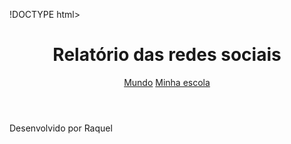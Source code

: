 !DOCTYPE html>
<html lang="pt-br">
<head>
    <meta charset="UTF-8">
    <meta name="viewport" content="width=device-width, initial-scale=1.0">
    <title>Redes Sociais</title>
    <link rel="stylesheet" href="style.css">
    <script src="https://cdn.plot.ly/plotly-2.27.0.min.js" charset="utf-8"></script>
</head>
<body>
    <header>
        <h1>Relatório das redes sociais</h1>
        <nav>
            <a href="index.html">Mundo</a>
            <a href="#">Minha escola</a>
        </nav>
    </header>
    <main class="graficos-section">
        <section id="graficos-container" class="graficos-container">
            <!-- crie os gráficos/texto aqui -->
        </section>
    </main>
    <footer>
        <p>Desenvolvido por Raquel</p>
    </footer>
    <script type="module" src="graficos/common.js"></script>
    <script type="module" src="graficos/informacoesGlobais.js"></script>
    <script type="module" src="graficos/quantidadeUsuarios.js"></script>
</body>
</html>
